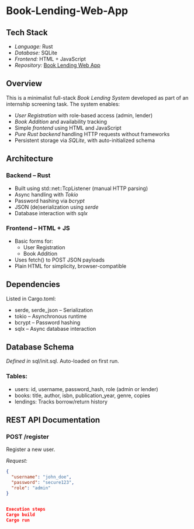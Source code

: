 # Book-Lending-Web-App

## Tech Stack
- *Language:* Rust  
- *Database:* SQLite  
- *Frontend:* HTML + JavaScript  
- *Repository:* [Book Lending Web App](https://github.com/SanthoshKumar150822/Book-Lending-Web-App)



## Overview

This is a minimalist full-stack *Book Lending System* developed as part of an internship screening task. The system enables:

- *User Registration* with role-based access (admin, lender)
- *Book Addition* and availability tracking
- Simple *frontend* using HTML and JavaScript
- *Pure Rust backend* handling HTTP requests without frameworks
- Persistent storage via *SQLite*, with auto-initialized schema



## Architecture

### Backend – Rust
- Built using std::net::TcpListener (manual HTTP parsing)
- Async handling with *Tokio*
- Password hashing via *bcrypt*
- JSON (de)serialization using *serde*
- Database interaction with *sqlx*

### Frontend – HTML + JS
- Basic forms for:
  - User Registration
  - Book Addition
- Uses fetch() to POST JSON payloads
- Plain HTML for simplicity, browser-compatible


## Dependencies

Listed in Cargo.toml:
- serde, serde_json – Serialization
- tokio – Asynchronous runtime
- bcrypt – Password hashing
- sqlx – Async database interaction


## Database Schema

*Defined in* sql/init.sql. Auto-loaded on first run.

### Tables:
- users: id, username, password_hash, role (admin or lender)
- books: title, author, isbn, publication_year, genre, copies
- lendings: Tracks borrow/return history


## REST API Documentation

### POST /register
Register a new user.

*Request:*
```json
{
  "username": "john_doe",
  "password": "secure123",
  "role": "admin"
}


Execution steps 
Cargo build
Cargo run
